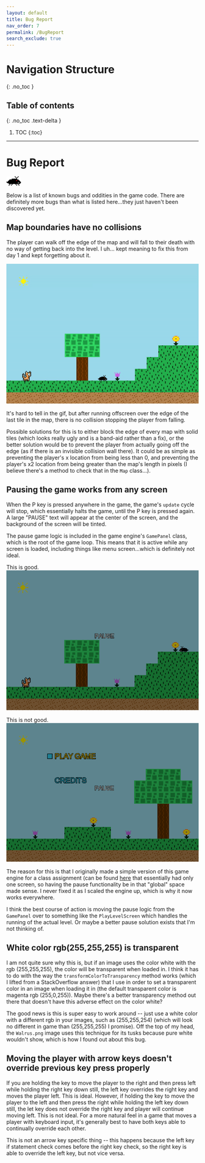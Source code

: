 ```yaml
---
layout: default
title: Bug Report
nav_order: 7
permalink: /BugReport
search_exclude: true
---
```


# Navigation Structure
{: .no_toc }

## Table of contents
{: .no_toc .text-delta }

1. TOC
{:toc}

---

# Bug Report

![bug-enemy.gif](../assets/images/bug-enemy.gif)

Below is a list of known bugs and oddities in the game code.
There are definitely more bugs than what is listed here...they just haven't been discovered yet.

## Map boundaries have no collisions

The player can walk off the edge of the map and will fall to their death with no way of getting back into the level. I uh...
kept meaning to fix this from day 1 and kept forgetting about it. 

![player-falling-off-map.gif](../assets/images/player-falling-off-map.gif)

It's hard to tell in the gif, but after running offscreen over the edge of the last tile in the map, there is no collision
stopping the player from falling.

Possible solutions for this is to either block the edge of every map with solid tiles (which looks really ugly and is a band-aid rather than a fix), or the better solution
would be to prevent the player from actually going off the edge (as if there is an invisible collision wall there). It could be as simple
as preventing the player's x location from being less than 0, and preventing the player's x2 location from being greater than the map's length
in pixels (I believe there's a method to check that in the `Map` class...).

## Pausing the game works from any screen

When the P key is pressed anywhere in the game, the game's `update` cycle will stop, which essentially halts the game, 
until the P key is pressed again. A large "PAUSE" text will appear at the center of the screen, and the background of the screen
will be tinted.

The pause game logic is included in the game engine's `GamePanel` class, which is the root of the game loop. This means
that it is active while any screen is loaded, including things like menu screen...which is definitely not ideal.

This is good.
![pause-game-1](../assets/images/pause-game-1.PNG)

This is not good.
![pause-game-2](../assets/images/pause-game-2.PNG)

The reason for this is that I originally made a simple version of this game engine for a class assignment (can be found [here](https://github.com/a-r-t/Simple-2D-Game-Engine)
that essentially had only one screen, so having the pause functionality be in that "global" space made sense. I never fixed it as I scaled the engine up, which is why
it now works everywhere.

I think the best course of action is moving the pause logic from the `GamePanel` over to something like the `PlayLevelScreen` which handles
the running of the actual level. Or maybe a better pause solution exists that I'm not thinking of.

## White color rgb(255,255,255) is transparent

I am not quite sure why this is, but if an image uses the color white with the rgb (255,255,255), the color will be
transparent when loaded in. I think it has to do with the way the `transformColorToTransparency` method works (which I lifted
from a StackOverflow answer) that I use in order to set a transparent color in an image when loading it in (the default transparent color
is magenta rgb (255,0,255)). Maybe there's a better transparency method out there that doesn't have this adverse effect on the color white?

The good news is this is super easy to work around -- just use a white color with a different rgb in your images, such as (255,255,254) (which will look
no different in game than (255,255,255) I promise). Off the top of my head, the `Walrus.png` image uses this technique for its tusks because
pure white wouldn't show, which is how I found out about this bug.

## Moving the player with arrow keys doesn't override previous key press properly

If you are holding the key to move the player to the right and then press left while holding the right key down still,
the left key overrides the right key and moves the player left. This is ideal. However, if holding the key to move the player to the left
and then press the right while holding the left key down still, the let key does not override the right key and player will
continue moving left. This is not ideal. For a more natural feel in a game that moves a player with keyboard input,
it's generally best to have both keys able to continually override each other.

This is not an arrow key specific thing -- this happens because the left key if statement check comes before the right key check,
so the right key is able to override the left key, but not vice versa.